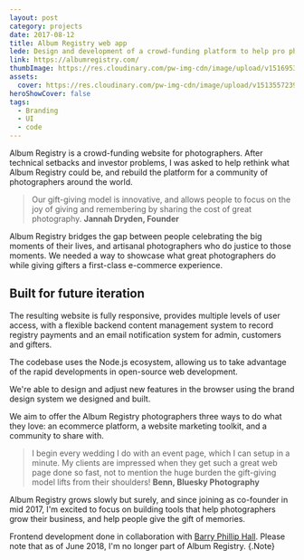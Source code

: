 ```yaml
---
layout: post
category: projects
date: 2017-08-12
title: Album Registry web app
lede: Design and development of a crowd-funding platform to help pro photographers grow their business.
link: https://albumregistry.com/
thumbImage: https://res.cloudinary.com/pw-img-cdn/image/upload/v1516953099/okok/thumb-albumregistry.jpg
assets:
  cover: https://res.cloudinary.com/pw-img-cdn/image/upload/v1513557239/okok/albumregistry-new-profile-2500w.jpg
heroShowCover: false
tags: 
  - Branding
  - UI
  - code
---
```


Album Registry is a crowd-funding website for photographers. After technical setbacks and investor problems, I was asked to help rethink what Album Registry could be, and rebuild the platform for a community of photographers around the world.

> Our gift-giving model is innovative, and allows people to focus on the joy of giving and remembering by sharing the cost of great photography. **Jannah Dryden, Founder**

<Media frame ratio="1/1" image="https://res.cloudinary.com/pw-img-cdn/image/upload/v1513557231/okok/albumregistry-new-registry-detail-2500w.jpg"/>

Album Registry bridges the gap between people celebrating the big moments of their lives, and artisanal photographers who do justice to those moments. We needed a way to showcase what great photographers do while giving gifters a first-class e-commerce experience.

<MediaVideo frame src="287000708" ratio="1/1"/>

## Built for future iteration

The resulting website is fully responsive, provides multiple levels of user access, with a flexible backend content management system to record registry payments and an email notification system for admin, customers and gifters.

The codebase uses the Node.js ecosystem, allowing us to take advantage of the rapid developments in open-source web development.

We're able to design and adjust new features in the browser using the brand design system we designed and built.

<Media ratio="1288/2880" image="https://res.cloudinary.com/pw-img-cdn/image/upload/v1522320484/okok/albumregistry-mobile-screens-lg-dark.png" />

We aim to offer the Album Registry photographers three ways to do what they love: an ecommerce platform, a website marketing toolkit, and a community to share with.

> I begin every wedding I do with an event page, which I can setup in a minute. My clients are impressed when they get such a great web page done so fast, not to mention the huge burden the gift-giving model lifts from their shoulders! **Benn, Bluesky Photography**

<!-- <Media image="https://res.cloudinary.com/pw-img-cdn/image/upload/v1513557236/okok/albumregistry-moment.jpg" /> -->

Album Registry grows slowly but surely, and since joining as co-founder in mid 2017, I'm excited to focus on building tools that help photographers grow their business, and help people give the gift of memories.

Frontend development done in collaboration with [Barry Phillip Hall](https://github.com/BarryPH). Please note that as of June 2018, I'm no longer part of Album Registry. {.Note}

<PostButton link="https://albumregistry.com" label="Visit Album Registry" />

<script>
import Media from "../../src/components/Media";
import MediaVideo from "../../src/components/MediaVideo";
import PostButton from "../../src/components/PostButton";
export default {
  components: {
    Media,
    MediaVideo,
    PostButton
  }
}
</script>

